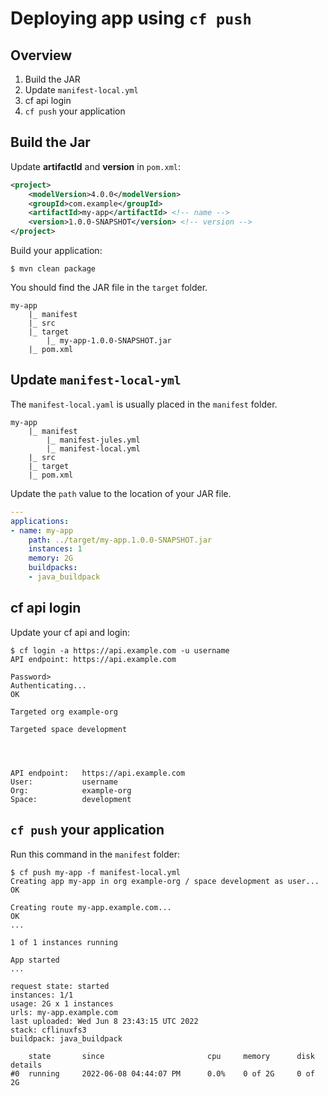 
# Deploying app using `cf push`

## Overview

1. Build the JAR
1. Update `manifest-local.yml`
1. cf api login
1. `cf push` your application

## Build the Jar

Update __artifactId__ and __version__ in `pom.xml`:

```xml
<project>
    <modelVersion>4.0.0</modelVersion>
    <groupId>com.example</groupId>
    <artifactId>my-app</artifactId> <!-- name -->
    <version>1.0.0-SNAPSHOT</version> <!-- version -->
</project>
```

Build your application:

```shell
$ mvn clean package
```

You should find the JAR file in the `target` folder.

```
my-app
    |_ manifest
    |_ src
    |_ target
        |_ my-app-1.0.0-SNAPSHOT.jar
    |_ pom.xml
```

## Update `manifest-local-yml`

The `manifest-local.yaml` is usually placed in the `manifest` folder.

```
my-app
    |_ manifest
        |_ manifest-jules.yml
        |_ manifest-local.yml
    |_ src
    |_ target
    |_ pom.xml
```

Update the `path` value to the location of your JAR file.

```yml
---
applications:
- name: my-app
    path: ../target/my-app.1.0.0-SNAPSHOT.jar
    instances: 1
    memory: 2G
    buildpacks:
    - java_buildpack
```

## cf api login

Update your cf api and login:

```shell
$ cf login -a https://api.example.com -u username
API endpoint: https://api.example.com

Password>
Authenticating...
OK

Targeted org example-org

Targeted space development




API endpoint:   https://api.example.com
User:           username
Org:            example-org
Space:          development
```

## `cf push` your application

Run this command in the `manifest` folder:

```shell
$ cf push my-app -f manifest-local.yml
Creating app my-app in org example-org / space development as user...
OK

Creating route my-app.example.com...
OK
...

1 of 1 instances running

App started
...

request state: started
instances: 1/1
usage: 2G x 1 instances
urls: my-app.example.com
last uploaded: Wed Jun 8 23:43:15 UTC 2022
stack: cflinuxfs3
buildpack: java_buildpack

    state       since                       cpu     memory      disk        details
#0  running     2022-06-08 04:44:07 PM      0.0%    0 of 2G     0 of 2G
```
